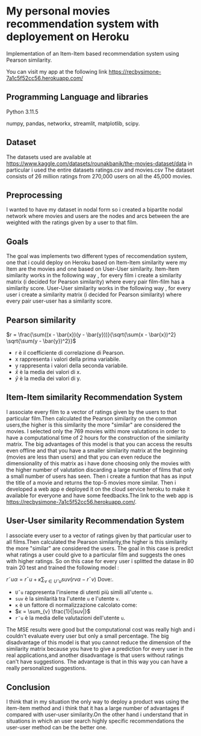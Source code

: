 ﻿# My personal movies recommendation system with deployement on Heroku
Implementation of an Item-Item based recommendation system using Pearson similarity.

You can visit my app at the following link https://recbysimone-7a1c5f52cc56.herokuapp.com/

## Programming Language and libraries
Python 3.11.5 


numpy,
pandas,
networkx,
streamlit,
matplotlib,
scipy.


## Dataset
The datasets used are available at https://www.kaggle.com/datasets/rounakbanik/the-movies-dataset/data
in particular i used the entire datasets ratings.csv and movies.csv
The dataset consists of 26 million ratings from 270,000 users on all the 45,000 movies.

## Preprocessing 
I wanted to have my dataset in nodal form so i created a bipartite nodal network where movies and users are the nodes and arcs between the are weighted with the ratings given by a user to that film.

## Goals
The goal was implements two different types of reccomendation system, one that i could deploy on Heroku based on Item-Item similarity were my Item are the movies and one based on User-User similarity.
Item-Item similarity works in the following way , for every film i create a similarity matrix (i decided for Pearson similarity) where every pair film-film has a similarity score.
User-User similarity works in the following way , for every user i create a similarity matrix (i decided for Pearson similarity) where every pair user-user has a similarity score.

## Pearson similarity
$r = \frac{\sum((x - \bar{x})(y - \bar{y}))}{\sqrt{\sum(x - \bar{x})^2} \sqrt{\sum(y - \bar{y})^2}}$


- r è il coefficiente di correlazione di Pearson.
- x rappresenta i valori della prima variabile.
- y rappresenta i valori della seconda variabile.
- $\bar{x}$ è la media dei valori di x.
- $\bar{y}$ è la media dei valori di y.





## Item-Item similarity Recommendation System
I associate every film to a vector of ratings given by the users to that particular film.Then calculated the Pearson similarity on the common users,the higher is this similarity the more "similar" are considered the movies.
I selected only the 769 movies withi more valutations in order to have a computational time of 2 hours for the construction of the similarity matrix.
The big advantages of this model is that you can access the results even offline and that you have a smaller similarity matrix at the beginning (movies are less than users) and that you can even reduce the dimensionality of this matrix as i have done choosing only the movies with the higher number of valutation discarding a large number of films that only a small number of users has seen.
Then i create a funtion that has as input the title of a movie and returns the top-5 movies more similar.
Then i developed a web app e deployed it on the cloud service heroku to make it available for everyone and have some feedbacks.The link to the web app is https://recbysimone-7a1c5f52cc56.herokuapp.com/.



## User-User similarity Recommendation System
I associate every user to a vector of ratings given by that particular user to all films.Then calculated the Pearson similarity,the higher is this similarity the more "similar" are considered the users.
The goal in this case is predict what ratings a user could give to a particular film and suggests the ones with higher ratings.
So on this case for every user i splitted the datase in 80 train 20 test and trained the following model :


$r˜uα = r¯u + κ \sum_{v∈Uˆu} suv(rvα − r¯v)$
Dove:.

- `Uˆu` rappresenta l'insieme di utenti più simili all'utente `u`.
- `suv` è la similarità tra l'utente `u` e l'utente `v`.
- `κ` è un fattore di normalizzazione calcolato come:
- $κ = \sum_{v} \frac{1}{|suv|}$
- `r¯u` è la media delle valutazioni dell'utente `u`.

  
The MSE results were good but the computational cost was really high and i couldn't evaluate every user but only a small percentage.
The big disadvantage of this model is that you cannot reduce the dimension of the similarity matrix because you have to give a prediction for every user in the real applications,and another disadvantage is that users without ratings can't have suggestions.
The advantage is that in this way you can have a really personalized suggestions.

## Conclusion
I think that in my situation the only way to deploy a product was using the item-item method and i think that it has a large number of advantages if compared with user-user similarity.On the other hand i understand that in situations in which an user search highly specific recommendations the user-user method can be the better one.





